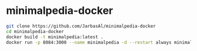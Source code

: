 # minimalpedia-docker

```bash
git clone https://github.com/JarbasAl/minimalpedia-docker
cd minimalpedia-docker
docker build -t minimalpedia:latest .
docker run -p 8084:3000 --name minimalpedia -d --restart always minimalpedia
```
